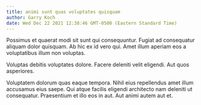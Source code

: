 ```yaml
---
title: animi sunt quas voluptates quisquam
author: Garry Koch
date: Wed Dec 22 2021 12:38:46 GMT-0500 (Eastern Standard Time)
---
```

Possimus et quaerat modi sit sunt qui consequuntur. Fugiat ad consequatur aliquam dolor quisquam. Ab hic ex id vero qui. Amet illum aperiam eos a voluptatibus illum non voluptas.

 Voluptas debitis voluptates dolore. Facere deleniti velit eligendi. Aut quos asperiores.

 Voluptatem dolorum quas eaque tempora. Nihil eius repellendus amet illum accusamus eius saepe. Qui atque facilis eligendi architecto nam deleniti ut consequatur. Praesentium et illo eos in aut. Aut animi autem aut et.